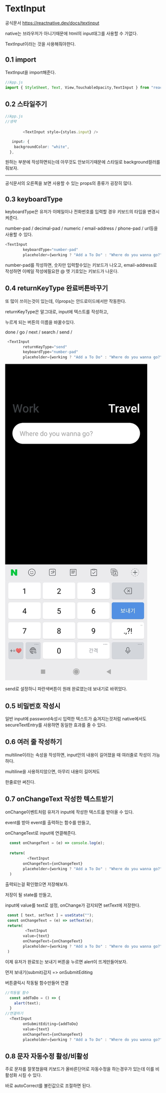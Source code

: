 # TextInput
공식문서 https://reactnative.dev/docs/textinput

native는 브라우저가 아니기때문에 html의 input태그를 
사용할 수 가없다.

TextInput이라는 것을 사용해줘야한다.

## 0.1 import
TextInput을 import해준다.

```js
//App.js
import { StyleSheet, Text, View,TouchableOpacity,TextInput } from "react-native";
```
## 0.2 스타일주기

```js
//App.js
//생략

        <TextInput style={styles.input} />


```
```css
   input: {
    backgroundColor: "white",
  },
```

원하는 부분에 작성하면되는데 아무것도 안보이기때문에 스타일로 background컬러를 줘보자.

--------------

공식문서의 오른쪽을 보면 사용할 수 있는 props의 종류가 굉장히 많다.


## 0.3 keyboardType 
keyboardType은 유저가 이메일이나 전화번호를 입력할 경우 키보드의 타입을 변경시켜준다.

number-pad /
decimal-pad /
numeric /
email-address /
phone-pad /
url등을 사용할 수 있다.

```js
<TextInput 
        keyboardType="number-pad"
        placeholder={working ? "Add a To Do" : "Where do you wanna go?"} style={styles.input} />
```

number-pad를 작성하면, 숫자만 입력할수있는 키보드가 나오고, email-address로 작성하면 이메일 작성에필요한 @ 엣 기호있는 키보드가 나온다.

## 0.4 returnKeyType 완료버튼바꾸기
또 많이 쓰이는것이 있는데, 이props는 안드로이드에서만 작동한다.

returnKeyType은 말그대로, input에 텍스트를 작성하고,

누르게 되는 버튼의 이름을 바꿀수있다.

done /
go /
next /
search /
send /

```js
 <TextInput 
        returnKeyType="send"
        keyboardType="number-pad"
        placeholder={working ? "Add a To Do" : "Where do you wanna go?"} style={styles.input} />
```

![Alt text](../IMG/returnkey.jpg)

send로 설정하니
파란색버튼이 원래 완료였는데 보내기로 바뀌었다.

## 0.5 비밀번호 작성시

일반 input에 password속성시 입력한 텍스트가 숨겨지는것처럼 native에서도 secureTextEntry를 사용하면
동일한 효과를 줄 수 있다.

## 0.6 여러 줄 작성하기
multiline이라는 속성을 작성하면, input안의 내용이 길어졌을 때 여러줄로 작성이 가능하다.

multiline을 사용하지않으면, 아무리 내용이 길어져도

한줄로만 써진다.

## 0.7 onChangeText 작성한 텍스트받기

onChange이벤트처럼 유저가 input에 작성한 텍스트를 받아올 수 있다.

event를 받아 event를 출력하는 함수를 만들고,

onChangeText로 input에 연결해준다.

```js
  const onChangeText = (e) => console.log(e);

  return(
          <TextInput 
        onChangeText={onChangeText}
        placeholder={working ? "Add a To Do" : "Where do you wanna go?"} style={styles.input} />
  )
```
출력되는걸 확인했으면 저장해보자.

저장이 될 state를 만들고,

input에 value를 text로 설정, onChange가 감지되면 setText에 저장한다.
```js
 const [ text, setText ] = useState("");
 const onChangeText = (e) => setText(e);
 return(
         <TextInput
        value={text} 
        onChangeText={onChangeText}
        placeholder={working ? "Add a To Do" : "Where do you wanna go?"} style={styles.input} />
 )

```
이제 유저가 완료또는 보내기 버튼을 누르면 alert이 뜨게만들어보자.

먼저 보내기(submit)감지 => onSubmitEditing

버튼클릭시 작동될 함수만들어 연결

```js
//작동될 함수
  const addToDo = () => {
    alert(text);
  }
//연결하기
  <TextInput
        onSubmitEditing={addToDo}
        value={text} 
        onChangeText={onChangeText}
        placeholder={working ? "Add a To Do" : "Where do you wanna go?"} style={styles.input} />
```

## 0.8 문자 자동수정 활성/비활성

주로 문자를 잘못쳤을때 키보드가 올바른단어로 자동수정을 하는경우가
있는데 이를 비활성화 시킬 수 있다.

바로 autoCorrect를 불린값으로 조절하면 된다.


